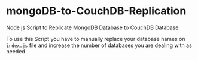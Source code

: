 # mongoDB-to-CouchDB-Replication

Node js Script to Replicate MongoDB Database to  CouchDB Database. 

To use this Script you have to manually replace your database names on `index.js` file and increase the number of databases you are dealing with as needed
